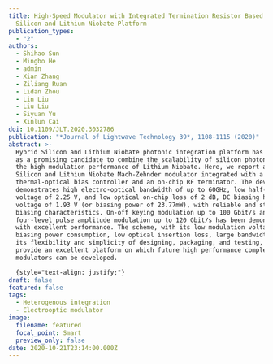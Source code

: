 ```yaml
---
title: High-Speed Modulator with Integrated Termination Resistor Based on Hybrid
  Silicon and Lithium Niobate Platform
publication_types:
  - "2"
authors:
  - Shihao Sun
  - Mingbo He
  - admin
  - Xian Zhang
  - Ziliang Ruan
  - Lidan Zhou
  - Lin Liu
  - Liu Liu
  - Siyuan Yu
  - Xinlun Cai
doi: 10.1109/JLT.2020.3032786
publication: "*Journal of Lightwave Technology 39*, 1108-1115 (2020)"
abstract: >-
  Hybrid Silicon and Lithium Niobate photonic integration platform has emerged
  as a promising candidate to combine the scalability of silicon photonic with
  the high modulation performance of Lithium Niobate. Here, we report a hybrid
  Silicon and Lithium Niobate Mach-Zehnder modulator integrated with a
  thermal-optical bias controller and an on-chip RF terminator. The device
  demonstrates high electro-optical bandwidth of up to 60GHz, low half-wave
  voltage of 2.25 V, and low optical on-chip loss of 2 dB, DC biasing half-wave
  voltage of 1.93 V (or biasing power of 23.77mW), with reliable and stable
  biasing characteristics. On-off keying modulation up to 100 Gbit/s and
  four-level pulse amplitude modulation up to 120 Gbit/s has been demonstrated
  with excellent performance. The scheme, with its low modulation voltage, low
  biasing power consumption, low optical insertion loss, large bandwidth, and
  its flexibility and simplicity of designing, packaging, and testing, can
  provide an excellent platform on which future high performance complex optical
  modulators can be developed.

  {style="text-align: justify;"}
draft: false
featured: false
tags:
  - Heterogenous integration
  - Electrooptic modulator
image:
  filename: featured
  focal_point: Smart
  preview_only: false
date: 2020-10-21T23:14:00.000Z
---
```

